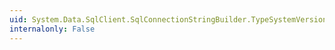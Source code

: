 ```yaml
---
uid: System.Data.SqlClient.SqlConnectionStringBuilder.TypeSystemVersion
internalonly: False
---
```

